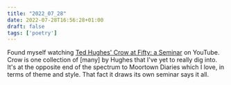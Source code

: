 ```yaml
---
title: "2022_07_28"
date: 2022-07-28T16:56:28+01:00
draft: false
tags: ['poetry']
---
```


Found myself watching [Ted Hughes' Crow at Fifty: a Seminar](https://www.youtube.com/watch?v=WnJ2c8iJRBc) on YouTube. Crow is one collection of [many] by Hughes that I've yet to really dig into. It's at the opposite end of the spectrum to Moortown Diaries which I love, in terms of theme and style. That fact it draws its own seminar says it all.
